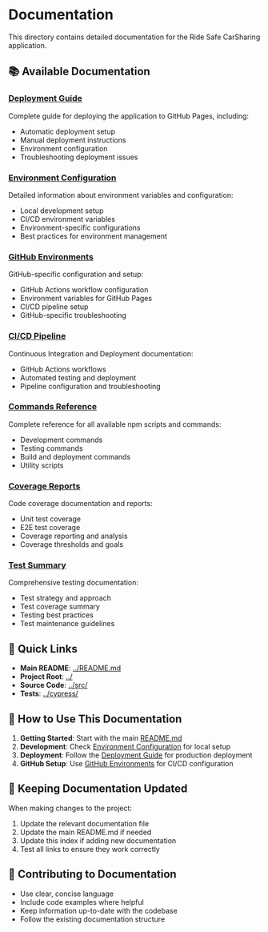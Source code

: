 # Documentation

This directory contains detailed documentation for the Ride Safe CarSharing application.

## 📚 Available Documentation

### [Deployment Guide](DEPLOYMENT.md)
Complete guide for deploying the application to GitHub Pages, including:
- Automatic deployment setup
- Manual deployment instructions
- Environment configuration
- Troubleshooting deployment issues

### [Environment Configuration](ENVIRONMENT.md)
Detailed information about environment variables and configuration:
- Local development setup
- CI/CD environment variables
- Environment-specific configurations
- Best practices for environment management

### [GitHub Environments](GITHUB_ENVIRONMENTS.md)
GitHub-specific configuration and setup:
- GitHub Actions workflow configuration
- Environment variables for GitHub Pages
- CI/CD pipeline setup
- GitHub-specific troubleshooting

### [CI/CD Pipeline](CICD.md)
Continuous Integration and Deployment documentation:
- GitHub Actions workflows
- Automated testing and deployment
- Pipeline configuration and troubleshooting

### [Commands Reference](COMMANDS.md)
Complete reference for all available npm scripts and commands:
- Development commands
- Testing commands
- Build and deployment commands
- Utility scripts

### [Coverage Reports](COVERAGE.md)
Code coverage documentation and reports:
- Unit test coverage
- E2E test coverage
- Coverage reporting and analysis
- Coverage thresholds and goals

### [Test Summary](TEST_SUMMARY.md)
Comprehensive testing documentation:
- Test strategy and approach
- Test coverage summary
- Testing best practices
- Test maintenance guidelines

## 🚀 Quick Links

- **Main README**: [../README.md](../README.md)
- **Project Root**: [../](../)
- **Source Code**: [../src/](../src/)
- **Tests**: [../cypress/](../cypress/)

## 📖 How to Use This Documentation

1. **Getting Started**: Start with the main [README.md](../README.md)
2. **Development**: Check [Environment Configuration](ENVIRONMENT.md) for local setup
3. **Deployment**: Follow the [Deployment Guide](DEPLOYMENT.md) for production deployment
4. **GitHub Setup**: Use [GitHub Environments](GITHUB_ENVIRONMENTS.md) for CI/CD configuration

## 🔄 Keeping Documentation Updated

When making changes to the project:

1. Update the relevant documentation file
2. Update the main README.md if needed
3. Update this index if adding new documentation
4. Test all links to ensure they work correctly

## 📝 Contributing to Documentation

- Use clear, concise language
- Include code examples where helpful
- Keep information up-to-date with the codebase
- Follow the existing documentation structure
